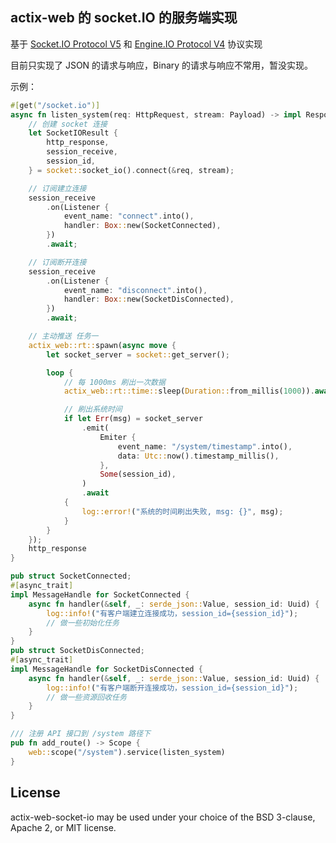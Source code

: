 ## actix-web 的 socket.IO 的服务端实现

基于 [Socket.IO Protocol V5](https://github.com/socketio/socket.io-protocol/tree/main?tab=readme-ov-file#exchange-protocol) 和 [Engine.IO Protocol V4](https://github.com/socketio/engine.io-protocol/tree/main?tab=readme-ov-file#protocol) 协议实现

目前只实现了 JSON 的请求与响应，Binary 的请求与响应不常用，暂没实现。

示例：

```rust
#[get("/socket.io")]
async fn listen_system(req: HttpRequest, stream: Payload) -> impl Responder {
    // 创建 socket 连接
    let SocketIOResult {
        http_response,
        session_receive,
        session_id,
    } = socket::socket_io().connect(&req, stream);

    // 订阅建立连接
    session_receive
        .on(Listener {
            event_name: "connect".into(),
            handler: Box::new(SocketConnected),
        })
        .await;

    // 订阅断开连接
    session_receive
        .on(Listener {
            event_name: "disconnect".into(),
            handler: Box::new(SocketDisConnected),
        })
        .await;

    // 主动推送 任务一
    actix_web::rt::spawn(async move {
        let socket_server = socket::get_server();

        loop {
            // 每 1000ms 刷出一次数据
            actix_web::rt::time::sleep(Duration::from_millis(1000)).await;

            // 刷出系统时间
            if let Err(msg) = socket_server
                .emit(
                    Emiter {
                        event_name: "/system/timestamp".into(),
                        data: Utc::now().timestamp_millis(),
                    },
                    Some(session_id),
                )
                .await
            {
                log::error!("系统的时间刷出失败, msg: {}", msg);
            }
        }
    });
    http_response
}

pub struct SocketConnected;
#[async_trait]
impl MessageHandle for SocketConnected {
    async fn handler(&self, _: serde_json::Value, session_id: Uuid) {
        log::info!("有客户端建立连接成功，session_id={session_id}");
        // 做一些初始化任务
    }
}
pub struct SocketDisConnected;
#[async_trait]
impl MessageHandle for SocketDisConnected {
    async fn handler(&self, _: serde_json::Value, session_id: Uuid) {
        log::info!("有客户端断开连接成功，session_id={session_id}");
        // 做一些资源回收任务
    }
}

/// 注册 API 接口到 /system 路径下      
pub fn add_route() -> Scope {
    web::scope("/system").service(listen_system)
}
```


## License

actix-web-socket-io may be used under your choice of the BSD 3-clause, Apache 2, or MIT license.
